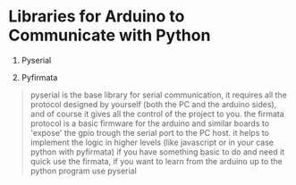 
# Libraries for Arduino to Communicate with Python 

1. Pyserial


2. Pyfirmata


> pyserial is the base library for serial communication, it requires all the protocol designed by yourself (both the PC and the arduino sides), and of course it gives all the control of the project to you. the firmata protocol is a basic firmware for the arduino and similar boards to 'expose' the gpio trough the serial port to the PC host. it helps to implement the logic in higher levels (like javascript or in your case python with pyfirmata)  if you have something basic to do and need it quick use the firmata, if you want to learn from the arduino up to the python program use pyserial






